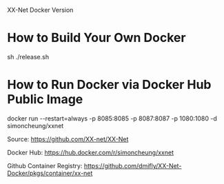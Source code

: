 XX-Net Docker Version

# How to Build Your Own Docker
sh ./release.sh

# How to Run Docker via Docker Hub Public Image
docker run --restart=always -p 8085:8085 -p 8087:8087 -p 1080:1080 -d simoncheung/xxnet



Source:
https://github.com/XX-net/XX-Net

Docker Hub:
https://hub.docker.com/r/simoncheung/xxnet

Github Container Registry:
https://github.com/dmifly/XX-Net-Docker/pkgs/container/xx-net
